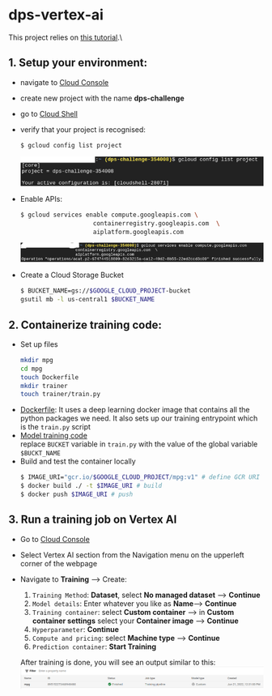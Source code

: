 # dps-vertex-ai
This project relies on [this tutorial](https://codelabs.developers.google.com/codelabs/vertex-ai-custom-models#0).\
## 1. Setup your environment:
* navigate to [Cloud Console](http://console.cloud.google.com/)
* create new project with the name **dps-challenge**

* go to [Cloud Shell](https://cloud.google.com/cloud-shell/)
* verify that your project is recognised:
    ```bash
    $ gcloud config list project
    ```
    ![step1](imgs/step1.png)
* Enable APIs:
    ```bash
    $ gcloud services enable compute.googleapis.com \
                        containerregistry.googleapis.com  \
                        aiplatform.googleapis.com
    ```
    ![step2](imgs/step2.png)
* Create a Cloud Storage Bucket
    ```bash
    $ BUCKET_NAME=gs://$GOOGLE_CLOUD_PROJECT-bucket
    gsutil mb -l us-central1 $BUCKET_NAME
    ```
## 2. Containerize training code:
* Set up files
    ```bash
    mkdir mpg
    cd mpg
    touch Dockerfile
    mkdir trainer
    touch trainer/train.py
    ```
* [Dockerfile](Dockerfile): It uses a deep learning docker image that contains all the python packages we need. It also sets up our training entrypoint which is the `train.py` script
* [Model training code](trainer/train.py) \
    replace `BUCKET` variable in `train.py` with the value of the global variable `$BUCKT_NAME`
* Build and test the container locally
    ```bash
    $ IMAGE_URI="gcr.io/$GOOGLE_CLOUD_PROJECT/mpg:v1" # define GCR URI
    $ docker build ./ -t $IMAGE_URI # build
    $ docker push $IMAGE_URI # push
    ```
## 3. Run a training job on Vertex AI
* Go to [Cloud Console](http://console.cloud.google.com/)
* Select Vertex AI section from the Navigation menu on the upperleft corner of the webpage
* Navigate to **Training** --> Create:
    1. `Training Method`: **Dataset**, select **No managed dataset** --> **Continue**
    2. `Model details`: Enter whatever you like as **Name**--> **Continue**
    3. `Training container`: select **Custom container** --> in **Custom container settings** select your **Container image** --> **Continue**
    4. `Hyperparameter`: **Continue**
    5. `Compute and pricing`: select **Machine type** --> **Continue**
    6. `Prediction container`: **Start Training**

    After training is done, you will see an output similar to this:
    ![training](imgs/training.png)
